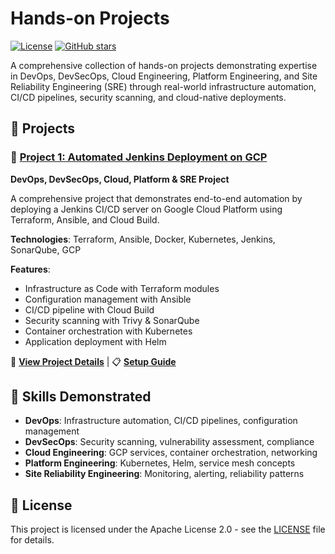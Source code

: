 # Hands-on Projects

[![License](https://img.shields.io/badge/License-Apache%202.0-blue.svg)](https://opensource.org/licenses/Apache-2.0)
[![GitHub stars](https://img.shields.io/github/stars/Krishna4K2/Hands-on?style=social)](https://github.com/Krishna4K2/Hands-on)

A comprehensive collection of hands-on projects demonstrating expertise in DevOps, DevSecOps, Cloud Engineering, Platform Engineering, and Site Reliability Engineering (SRE) through real-world infrastructure automation, CI/CD pipelines, security scanning, and cloud-native deployments.

## 📁 Projects

### 🚀 [Project 1: Automated Jenkins Deployment on GCP](project-1/)

**DevOps, DevSecOps, Cloud, Platform & SRE Project**

A comprehensive project that demonstrates end-to-end automation by deploying a Jenkins CI/CD server on Google Cloud Platform using Terraform, Ansible, and Cloud Build.

**Technologies**: Terraform, Ansible, Docker, Kubernetes, Jenkins, SonarQube, GCP

**Features**:
- Infrastructure as Code with Terraform modules
- Configuration management with Ansible
- CI/CD pipeline with Cloud Build
- Security scanning with Trivy & SonarQube
- Container orchestration with Kubernetes
- Application deployment with Helm

📖 **[View Project Details](project-1/README.md)** | 📋 **[Setup Guide](project-1/docs/README.md)**

## 🎯 Skills Demonstrated

- **DevOps**: Infrastructure automation, CI/CD pipelines, configuration management
- **DevSecOps**: Security scanning, vulnerability assessment, compliance
- **Cloud Engineering**: GCP services, container orchestration, networking
- **Platform Engineering**: Kubernetes, Helm, service mesh concepts
- **Site Reliability Engineering**: Monitoring, alerting, reliability patterns

## 📄 License

This project is licensed under the Apache License 2.0 - see the [LICENSE](LICENSE) file for details.

